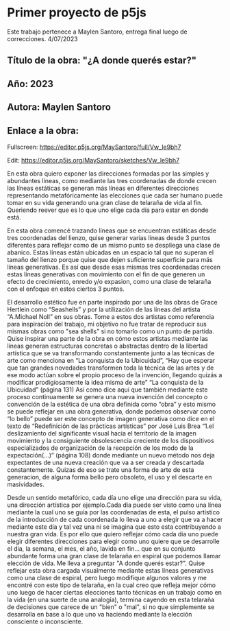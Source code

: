 # Primer proyecto de p5js

Este trabajo pertenece a Maylen Santoro, entrega final luego de correcciones. 4/07/2023

## Título de la obra:  "¿A donde querés estar?"

## Año: 2023

## Autora: Maylen Santoro

## Enlace a la obra: 
Fullscreen:   https://editor.p5js.org/MaySantoro/full/Vw_le9bh7

Edit:         https://editor.p5js.org/MaySantoro/sketches/Vw_le9bh7              

En esta obra quiero exponer las direcciones formadas por las simples y abundantes líneas, como mediante las tres
coordenadas de donde crecen las líneas estáticas se generan más líneas en diferentes direcciones representando
 metafóricamente las elecciones que cada ser humano puede tomar en su vida generando una gran clase de telaraña de vida al fin. 
Queriendo reever que es lo que uno elige cada día para estar en donde está.


En esta obra comencé trazando líneas que se encuentran estáticas desde tres coordenadas del lienzo, quise generar varias 
líneas desde 3 puntos diferentes para reflejar como de un mismo punto se despliega una clase de abanico. 
Estas líneas están ubicadas en un espacio tal que no superan el tamaño del lienzo porque quise que dejen suficiente 
superficie para más líneas generativas.
Es así que desde esas mismas tres coordenadas crecen estas líneas generativas con movimiento con el fin de que generen
 un efecto de crecimiento, enredo y/o expasion, como una clase de telaraña con el enfoque en estos ciertos 3 puntos.

 
El desarrollo estético fue en parte inspirado por una de las obras de Grace Hertlein como “Seashells” y por la utilización
de las líneas del artista “A.Michael Noll” en sus obras. Tome a estos dos artistas como referencia para inspiraciòn del trabajo,
mi objetivo no fue tratar de reproducir sus mismas obras como "sea shells" si no tomarlo como un punto de partida.
Quise inspirar una parte de la obra en cómo estos artistas mediante las líneas generan estructuras concretas o abstractas dentro
de la libertad artística que se va transformando constantemente junto a las técnicas de arte como menciona en “La conquista de la Ubicuidad”, 
“Hay que esperar que tan grandes novedades transformen toda la técnica de las artes y de ese modo actúan sobre el propio proceso de la invención,
llegando quizás a modificar prodigiosamente la idea misma de arte” “La conquista de la Ubicuidad” (página 131) Así como dice aquí que también 
mediante este proceso continuamente se genera una nueva invención del concepto o convención de la estética de una obra definida como “obra” y
esto mismo se puede reflejar en una obra generativa, donde podemos observar como “lo bello” puede ser este concepto de imagen generativa como
dice en el texto de “Redefinición de las prácticas artísticas”  por José Luis Brea “1.el deslizamiento del significante visual hacia el territorio
de la imagen movimiento y la consiguiente obsolescencia creciente de los dispositivos especializados de organización de la recepción de los modo
de la expectación(...)” (página 108) donde mediante un nuevo método nos deja expectantes de una nueva creación que va a ser creada y descartada 
constantemente. Quizas de eso se trate una forma de arte de esta generacion, de alguna forma bello pero obsoleto, el uso y el descarte en masividades.

Desde un sentido metafórico, cada día uno elige una dirección para su vida, una dirección artística por ejemplo.Cada dia puede ser visto como 
una línea mediante la cual uno se guia por las coordenadas de esta, el pulso artístico de la introducción de cada coordenada lo lleva a uno a 
elegir que va a hacer mediante este día y tal vez una ni se imagina que esto esta contribuyendo a nuestra gran vida.
Es por ello que quiero reflejar cómo cada dia uno puede elegir diferentes direcciones para elegir como uno quiere que se desarrolle el dia, 
la semana, el mes, el año, lavida en fin... que en su conjunto abundante forma una gran clase de telaraña en espiral que podemos llamar elección
de vida. Me lleva a preguntar "A donde querés estar?".
Quise reflejar esta obra cargada visualmente mediante estas líneas generativas como una clase de espiral, pero luego modifique algunos valores 
y me encontré con este tipo de telaraña, en la cual creo que refleja mejor cómo uno luego de hacer ciertas elecciones tanto técnicas en un trabajo 
como en la vida (en una suerte de una analogía), termina cayendo en esta telaraña de decisiones que carece de un "bien" o "mal",
si no que simplemente se desarrolla en base a lo que uno va haciendo mediante la elección consciente o inconsciente.





